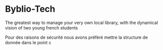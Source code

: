 # Byblio-Tech
The greatest way to manage your very own local library, with the dynamical vision of two young french students

Pour des raisons de sécurité nous avons préféré mettre la structure de donnée dans le point c
